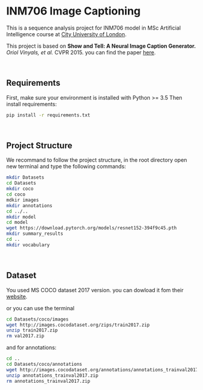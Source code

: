 ﻿# INM706 Image Captioning
 
 This is a sequence analysis project for INM706 model in MSc Artificial Intelligence course at [City University of London](https://www.city.ac.uk/).
 
 This project is based on **Show and Tell: A Neural Image Caption Generator.** *Oriol Vinyals, et al.* CVPR 2015. you can find the paper [here](https://arxiv.org/pdf/1411.4555.pdf).

&nbsp;

## Requirements
First, make sure your environment is installed with Python >= 3.5
Then install requirements:

```bash
pip install -r requirements.txt
```

&nbsp;

## Project Structure
We recommand to follow the project structure, in the root directory open new terminal and type the following commands:
```bash
mkdir Datasets
cd Datasets
mkdir coco
cd coco
mdkir images
mkdir annotations
cd ../..
mkdir model
cd model
wget https://download.pytorch.org/models/resnet152-394f9c45.pth
mkdir summary_results
cd ..
mkdir vocabulary
```

&nbsp;

## Dataset
You used MS COCO dataset 2017 version. you can dowload it fom their [website](https://cocodataset.org/#download).

or you can use the terminal
```bash
cd Datasets/coco/images
wget http://images.cocodataset.org/zips/train2017.zip
unzip train2017.zip
rm val2017.zip
```
and for annotations:
```bash
cd ..
cd Datasets/coco/annotations
wget http://images.cocodataset.org/annotations/annotations_trainval2017.zip
unzip annotations_trainval2017.zip
rm annotations_trainval2017.zip
```
